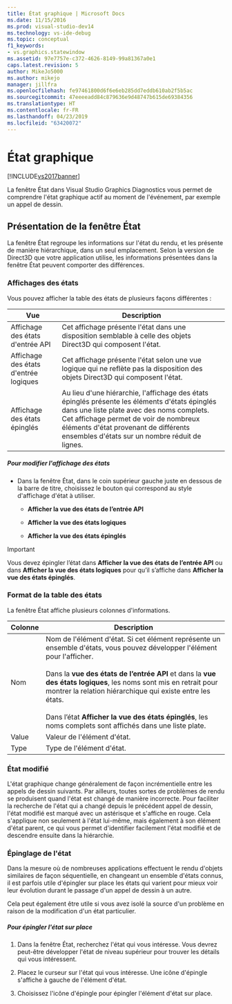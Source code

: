 ```yaml
---
title: État graphique | Microsoft Docs
ms.date: 11/15/2016
ms.prod: visual-studio-dev14
ms.technology: vs-ide-debug
ms.topic: conceptual
f1_keywords:
- vs.graphics.statewindow
ms.assetid: 97e7757e-c372-4626-8149-99a81367a0e1
caps.latest.revision: 5
author: MikeJo5000
ms.author: mikejo
manager: jillfra
ms.openlocfilehash: fe97461800d6f6e6eb285dd7eddb610ab2f5b5ac
ms.sourcegitcommit: 47eeeeadd84c879636e9d48747b615de69384356
ms.translationtype: HT
ms.contentlocale: fr-FR
ms.lasthandoff: 04/23/2019
ms.locfileid: "63420072"
---
```

# <a name="graphics-state"></a>État graphique
[!INCLUDE[vs2017banner](../includes/vs2017banner.md)]

La fenêtre État dans Visual Studio Graphics Diagnostics vous permet de comprendre l'état graphique actif au moment de l'événement, par exemple un appel de dessin.  
  
## <a name="understanding-the-state-window"></a>Présentation de la fenêtre État  
 La fenêtre État regroupe les informations sur l'état du rendu, et les présente de manière hiérarchique, dans un seul emplacement. Selon la version de Direct3D que votre application utilise, les informations présentées dans la fenêtre État peuvent comporter des différences.  
  
### <a name="state-views"></a>Affichages des états  
 Vous pouvez afficher la table des états de plusieurs façons différentes :  
  
|Vue|Description|  
|----------|-----------------|  
|Affichage des états d'entrée API|Cet affichage présente l'état dans une disposition semblable à celle des objets Direct3D qui composent l'état.|  
|Affichage des états d'entrée logiques|Cet affichage présente l'état selon une vue logique qui ne reflète pas la disposition des objets Direct3D qui composent l'état.|  
|Affichage des états épinglés|Au lieu d'une hiérarchie, l'affichage des états épinglés présente les éléments d'états épinglés dans une liste plate avec des noms complets. Cet affichage permet de voir de nombreux éléments d'état provenant de différents ensembles d'états sur un nombre réduit de lignes.|  
  
##### <a name="to-change-the-state-view"></a>Pour modifier l'affichage des états  
  
- Dans la fenêtre État, dans le coin supérieur gauche juste en dessous de la barre de titre, choisissez le bouton qui correspond au style d'affichage d'état à utiliser.  
  
    - **Afficher la vue des états de l’entrée API**  
  
    - **Afficher la vue des états logiques**  
  
    - **Afficher la vue des états épinglés**  
  
> [!IMPORTANT]
> Vous devez épingler l’état dans **Afficher la vue des états de l’entrée API** ou dans **Afficher la vue des états logiques** pour qu’il s’affiche dans **Afficher la vue des états épinglés**.  
  
### <a name="state-table-format"></a>Format de la table des états  
 La fenêtre État affiche plusieurs colonnes d'informations.  
  
|Colonne|Description|  
|------------|-----------------|  
|Nom|Nom de l'élément d'état. Si cet élément représente un ensemble d'états, vous pouvez développer l'élément pour l'afficher.<br /><br /> Dans la **vue des états de l’entrée API** et dans la **vue des états logiques**, les noms sont mis en retrait pour montrer la relation hiérarchique qui existe entre les états.<br /><br /> Dans l’état **Afficher la vue des états épinglés**, les noms complets sont affichés dans une liste plate.|  
|Value|Valeur de l'élément d'état.|  
|Type|Type de l'élément d'état.|  
  
### <a name="changed-state"></a>État modifié  
 L'état graphique change généralement de façon incrémentielle entre les appels de dessin suivants. Par ailleurs, toutes sortes de problèmes de rendu se produisent quand l'état est changé de manière incorrecte. Pour faciliter la recherche de l'état qui a changé depuis le précédent appel de dessin, l'état modifié est marqué avec un astérisque et s'affiche en rouge. Cela s'applique non seulement à l'état lui-même, mais également à son élément d'état parent, ce qui vous permet d'identifier facilement l'état modifié et de descendre ensuite dans la hiérarchie.  
  
### <a name="pinning-state"></a>Épinglage de l'état  
 Dans la mesure où de nombreuses applications effectuent le rendu d'objets similaires de façon séquentielle, en changeant un ensemble d'états connus, il est parfois utile d'épingler sur place les états qui varient pour mieux voir leur évolution durant le passage d'un appel de dessin à un autre.  
  
 Cela peut également être utile si vous avez isolé la source d'un problème en raison de la modification d'un état particulier.  
  
##### <a name="to-pin-state-in-place"></a>Pour épingler l'état sur place  
  
1. Dans la fenêtre État, recherchez l'état qui vous intéresse. Vous devrez peut-être développer l'état de niveau supérieur pour trouver les détails qui vous intéressent.  
  
2. Placez le curseur sur l'état qui vous intéresse. Une icône d'épingle s'affiche à gauche de l'élément d'état.  
  
3. Choisissez l'icône d'épingle pour épingler l'élément d'état sur place.
